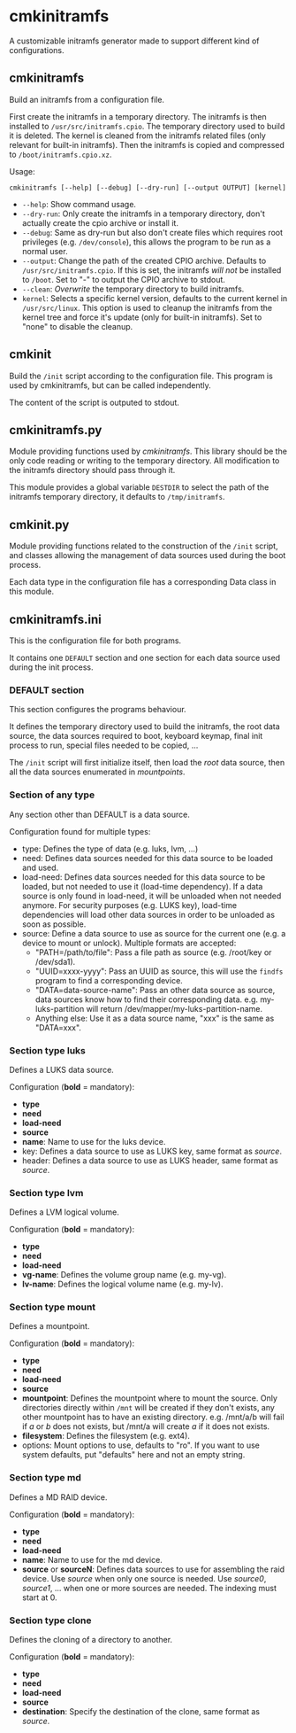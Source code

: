 # cmkinitramfs

A customizable initramfs generator made to support different kind of
configurations.

## cmkinitramfs

Build an initramfs from a configuration file.

First create the initramfs in a temporary directory.
The initramfs is then installed to `/usr/src/initramfs.cpio`. The temporary
directory used to build it is deleted. The kernel is cleaned from the
initramfs related files (only relevant for built-in initramfs). Then the
initramfs is copied and compressed to `/boot/initramfs.cpio.xz`.

Usage:
```
cmkinitramfs [--help] [--debug] [--dry-run] [--output OUTPUT] [kernel]
```
 * `--help`: Show command usage.
 * `--dry-run`: Only create the initramfs in a temporary directory, don't
   actually create the cpio archive or install it.
 * `--debug`: Same as dry-run but also don't create files which requires root
   privileges (e.g. `/dev/console`), this allows the program to be run as a
   normal user.
 * `--output`: Change the path of the created CPIO archive. Defaults to
   `/usr/src/initramfs.cpio`. If this is set, the initramfs *will not*
   be installed to `/boot`. Set to "-" to output the CPIO archive to stdout.
 * `--clean`: *Overwrite* the temporary directory to build initramfs.
 * `kernel`: Selects a specific kernel version, defaults to the current kernel
   in `/usr/src/linux`. This option is used to cleanup the initramfs from
   the kernel tree and force it's update (only for built-in initramfs).
   Set to "none" to disable the cleanup.

## cmkinit

Build the `/init` script according to the configuration file. This program is
used by cmkinitramfs, but can be called independently.

The content of the script is outputed to stdout.

## cmkinitramfs.py

Module providing functions used by *cmkinitramfs*. This library should
be the only code reading or writing to the temporary directory. All
modification to the initramfs directory should pass through it.

This module provides a global variable `DESTDIR` to select the path of the
initramfs temporary directory, it defaults to `/tmp/initramfs`.

## cmkinit.py

Module providing functions related to the construction of the `/init` script,
and classes allowing the management of data sources used during the boot
process.

Each data type in the configuration file has a corresponding Data class in
this module.

## cmkinitramfs.ini

This is the configuration file for both programs.

It contains one `DEFAULT` section and one section for each data source used
during the init process.

### DEFAULT section

This section configures the programs behaviour.

It defines the temporary directory used to build the initramfs, the root
data source, the data sources required to boot, keyboard keymap, final init
process to run, special files needed to be copied, ...

The `/init` script will first initialize itself, then load the *root* data
source, then all the data sources enumerated in *mountpoints*.

### Section of any type

Any section other than DEFAULT is a data source.

Configuration found for multiple types:
 * type: Defines the type of data (e.g. luks, lvm, ...)
 * need: Defines data sources needed for this data source to be loaded and used.
 * load-need: Defines data sources needed for this data source to be loaded,
   but not needed to use it (load-time dependency). If a data source is only
   found in load-need, it will be unloaded when not needed anymore. For
   security purposes (e.g. LUKS key), load-time dependencies will load other
   data sources in order to be unloaded as soon as possible.
 * source: Define a data source to use as source for the current one (e.g. a
   device to mount or unlock). Multiple formats are accepted:
    * "PATH=/path/to/file": Pass a file path as source (e.g. /root/key or
      /dev/sda1).
    * "UUID=xxxx-yyyy": Pass an UUID as source, this will use the `findfs`
      program to find a corresponding device.
    * "DATA=data-source-name": Pass an other data source as source, data sources
      know how to find their corresponding data. e.g. my-luks-partition will
      return /dev/mapper/my-luks-partition-name.
    * Anything else: Use it as a data source name, "xxx" is the same as
      "DATA=xxx".

### Section type luks

Defines a LUKS data source.

Configuration (**bold** = mandatory):
 * **type**
 * **need**
 * **load-need**
 * **source**
 * **name**: Name to use for the luks device.
 * key: Defines a data source to use as LUKS key, same format as *source*.
 * header: Defines a data source to use as LUKS header, same format as *source*.

### Section type lvm

Defines a LVM logical volume.

Configuration (**bold** = mandatory):
 * **type**
 * **need**
 * **load-need**
 * **vg-name**: Defines the volume group name (e.g. my-vg).
 * **lv-name**: Defines the logical volume name (e.g. my-lv).

### Section type mount

Defines a mountpoint.

Configuration (**bold** = mandatory):
 * **type**
 * **need**
 * **load-need**
 * **source**
 * **mountpoint**: Defines the mountpoint where to mount the source.
   Only directories directly within `/mnt` will be created if they don't exists,
   any other mountpoint has to have an existing directory. e.g. /mnt/a/b will
   fail if *a* or *b* does not exists, but /mnt/a will create *a* if it does not
   exists.
 * **filesystem**: Defines the filesystem (e.g. ext4).
 * options: Mount options to use, defaults to "ro". If you want to use system
   defaults, put "defaults" here and not an empty string.

### Section type md

Defines a MD RAID device.

Configuration (**bold** = mandatory):
 * **type**
 * **need**
 * **load-need**
 * **name**: Name to use for the md device.
 * **source** or **sourceN**: Defines data sources to use for assembling the
   raid device. Use *source* when only one source is needed. Use *source0*,
   *source1*, ... when one or more sources are needed. The indexing must
   start at 0.

### Section type clone

Defines the cloning of a directory to another.

Configuration (**bold** = mandatory):
 * **type**
 * **need**
 * **load-need**
 * **source**
 * **destination**: Specify the destination of the clone, same format as
   *source*.

